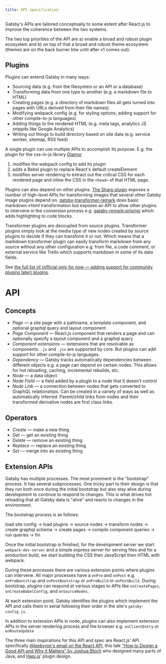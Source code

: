 ```yaml
---
title: API specification
---
```


Gatsby's APIs are tailored conceptually to some extent after React.js to improve
the coherence between the two systems.

The two top priorities of the API are a) enable a broad and robust plugin
ecosystem and b) on top of that a broad and robust theme ecosystem (themes
are on the back burner btw until after v1 comes out).

## Plugins

Plugins can extend Gatsby in many ways:

* Sourcing data (e.g. from the filesystem or an API or a database)
* Transforming data from one type to another (e.g. a markdown file to HTML)
* Creating pages (e.g. a directory of markdown files all gets turned into pages with URLs derived from their file names).
* Modifying webpack config (e.g. for styling options, adding support for other compile-to-js languages)
* Adding things to the rendered HTML (e.g. meta tags, analytics JS snippits like Google Analytics)
* Writing out things to build directory based on site data (e.g. service worker, sitemap, RSS feed)

A single plugin can use multiple APIs to accomplish its purpose. E.g. the
plugin for the css-in-js library [Glamor
](/packages/gatsby-plugin-glamor/)

1. modifies the webpack config to add its plugin
2. adds a Babel plugin to replace React's default createElement
3. modifies server rendering to extract
out the critical CSS for each rendered page and inline the CSS in the
`<head>` of that HTML page.

Plugins can also depend on other plugins.
[The Sharp plugin](/packages/gatsby-plugin-sharp/)
exposes a number of high-level APIs for transforming images that several
other Gatsby image plugins depend on.
[gatsby-transformer-remark](/packages/gatsby-transformer-remark/)
does basic markdown->html transformation but exposes an API to allow other
plugins to intervene in the conversion process e.g.
[gatsby-remark-prismjs](/packages/gatsby-remark-prismjs/)
which adds highlighting to code blocks.

Transformer plugins are decoupled from source plugins. Transformer plugins
simply look at the media type of new nodes created by source plugins to
decide if they can transform it or not. Which means that a markdown
transformer plugin can easily transform markdown from any source without any
other configuration e.g. from file, a code comment, or external service like
Trello which supports markdown in some of its data fields.

See [the full list of (official only for now — adding support for community
plugins later) plugins](/docs/plugins/). 

# API

## Concepts


* *Page* — a site page with a pathname, a template component, and optional graphql query and layout component
* *Page Component* — React.js component that renders a page and can optionally specify a layout component and a graphql query
* *Component extensions* — extensions that are resolvable as components. `.js` and `.jsx` are supported by core. But plugins can add support for other compile-to-js languages.
* *Dependency* — Gatsby tracks automatically dependencies between different objects e.g. a page can depend on certain nodes. This allows for hot reloading, caching, incremental rebuilds, etc.
* *Node* — a data object
* *Node Field* — a field added by a plugin to a node that it doesn't control
* *Node Link* — a connection between nodes that gets converted to GraphQL relationships. Can be created in a variety of ways as well as automatically inferred. Parent/child links from nodes and their transformed derivative nodes are first class links.

## Operators

* *Create* — make a new thing
* *Get* — get an existing thing
* *Delete* — remove an existing thing
* *Replace* — replace an existing thing
* *Set* — merge into an existing thing

## Extension APIs

Gatsby has multiple processes. The most prominent is the "bootstrap" process.
It has several subprocesses. One tricky part to their design is that they run
both once during the initial bootstrap but also stay alive during development
to continue to respond to changes. This is what drives hot reloading that all
Gatsby data is "alive" and reacts to changes in the environment.

The bootstrap process is as follows:

load site config -> load plugins -> source nodes -> transform nodes -> create
graphql schema -> create pages -> compile component queries -> run queries ->
fin

Once the initial bootstrap is finished, for the development server we start
`webpack-dev-server` and a simple express server for serving files and for a
production build, we start building the CSS then JavaScript then HTML with
webpack.

During these processes there are various extension points where plugins can
intervene. All major processes have a `onPre` and `onPost` e.g.
`onPreBootstrap` and `onPostBootstrap` or `onPreBuild` or `onPostBuild`.
During bootstrap, plugins can respond at various stages to APIs like
`onCreatePages`, `onCreateBabelConfig`, and `onSourceNodes`.

At each extension point, Gatsby identifies the plugins which implement the
API and calls them in serial following their order in the site's
`gatsby-config.js`.

In addition to extension APIs in node, plugins can also implement extension
APIs in the server rendering process and the browser e.g. `onClientEntry` or
`onRouteUpdate`

The three main inspirations for this API and spec are React.js' API
specifically [@leebyron's email on the React API](https://gist.github.com/vjeux/f2b015d230cc1ab18ed1df30550495ed), this talk
["How to Design a Good API and Why it Matters" by Joshua Bloch](https://www.youtube.com/watch?v=heh4OeB9A-c&app=desktop) who designed
many parts of Java, and [Hapi.js](https://hapijs.com/api)' plugin design.

